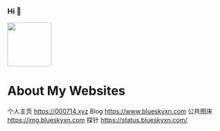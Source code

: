### Hi 👋

<img src="https://p.pstatp.com/origin/pgc-image/0907eb516dc3408292936d8699e13a71" href="https://github.com/BlueSkyXN" width=100 height=100 />

# About My Websites
个人主页 https://000714.xyz
Blog https://www.blueskyxn.com
公共图床 https://img.blueskyxn.com
探针 https://status.blueskyxn.com/

